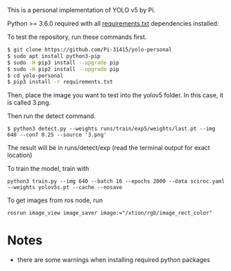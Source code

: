 <p>
This is a personal implementation of YOLO v5 by Pi.
</p>

Python >= 3.6.0 required with all [requirements.txt](https://github.com/ultralytics/yolov5/blob/master/requirements.txt) dependencies installed:

To test the repository, run these commands first.

```bash
$ git clone https://github.com/Pi-31415/yolo-personal
$ sudo apt install python3-pip
$ sudo -H pip3 install --upgrade pip
$ sudo -H pip2 install --upgrade pip
$ cd yolo-personal
$ pip3 install -r requirements.txt
```

Then, place the image you want to test into the yolov5 folder. In this case, it is called 3.png.

Then run the detect command.

```
$ python3 detect.py --weights runs/train/exp5/weights/last.pt --img 640 --conf 0.25 --source '3.png'
```

The result will be in runs/detect/exp (read the terminal output for exact location)


To train the model, train with
```
python3 train.py --img 640 --batch 16 --epochs 2000 --data sciroc.yaml --weights yolov5s.pt --cache --nosave
```

To get images from ros node, run

```
rosrun image_view image_saver image:="/xtion/rgb/image_rect_color"
```



# Notes

- there are some warnings when installing required python packages 
